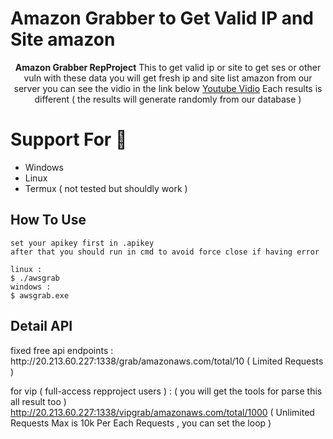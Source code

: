 # Amazon Grabber to Get Valid IP and Site amazon
<p align="center">
<b>Amazon Grabber RepProject</b> This to get valid ip or site to get ses or other vuln with these data you will get fresh ip and site list amazon from our server 
you can see the vidio in the link below <a href="https://youtu.be/XQsfFhR4jek">Youtube Vidio</a> Each results is different ( the results will generate randomly from our database ) </p>

# Support For :wrench:
- Windows 
- Linux
- Termux ( not tested but shouldly work ) 

## How To Use 
```
set your apikey first in .apikey
after that you should run in cmd to avoid force close if having error

linux : 
$ ./awsgrab
windows : 
$ awsgrab.exe
```
## Detail API
<p>fixed free api endpoints : http://20.213.60.227:1338/grab/amazonaws.com/total/10 ( Limited Requests )

for vip ( full-access repproject users ) : ( you will get the tools for parse this all result too ) 
http://20.213.60.227:1338/vipgrab/amazonaws.com/total/1000 ( Unlimited Requests Max is 10k Per Each Requests , you can set the loop  )</p>
